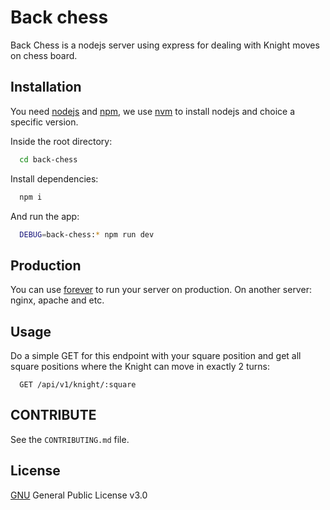 # Back chess

Back Chess is a nodejs server using express for dealing with Knight moves on chess board.

## Installation

You need [nodejs](https://nodejs.org) and [npm](https://www.npmjs.com/), we use [nvm](https://github.com/nvm-sh/nvm) to install nodejs and choice a specific version.

Inside the root directory:

```bash
  cd back-chess
```

Install dependencies:

```bash
  npm i
```

And run the app:
```bash
  DEBUG=back-chess:* npm run dev
```

## Production

You can use [forever](https://github.com/foreverjs/forever#readme) to run your server on production. On another server: nginx, apache and etc.

## Usage

Do a simple GET for this endpoint with your square position and get all square positions where the Knight can move in exactly 2 turns:

```
  GET /api/v1/knight/:square
```

## CONTRIBUTE

See the ```CONTRIBUTING.md``` file.

## License

[GNU](https://choosealicense.com/licenses/gpl-3.0/) General Public License v3.0
